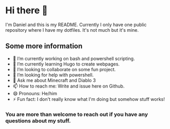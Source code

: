 # Hi there 👋

I'm Daniel and this is my README. Currently I only have one public repository where I have my dotfiles.
It's not much but it's mine.

## Some more information
- 🔭 I’m currently working on bash and powershell scripting.
- 🌱 I’m currently learning Hugo to create webpages.
- 👯 I’m looking to collaborate on some fun project.
- 🤔 I’m looking for help with powershell.
- 💬 Ask me about Minecraft and Diablo 3
- 📫 How to reach me: Write and issue here on Github.
- 😄 Pronouns: He/him
- ⚡ Fun fact: I don't really know what I'm doing but somehow stuff works!

### You are more than welcome to reach out if you have any questions about my stuff.
